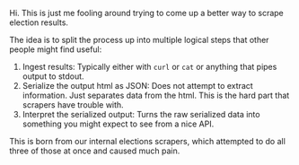 Hi. This is just me fooling around trying to come up a better way to scrape
election results.

The idea is to split the process up into multiple logical steps that other
people might find useful:

1. Ingest results: Typically either with `curl` or `cat` or anything that pipes
   output to stdout.
2. Serialize the output html as JSON: Does not attempt to extract information.
   Just separates data from the html. This is the hard part that scrapers have
   trouble with.
3. Interpret the serialized output: Turns the raw serialized data into
   something you might expect to see from a nice API.

This is born from our internal elections scrapers, which attempted to do all
three of those at once and caused much pain.
